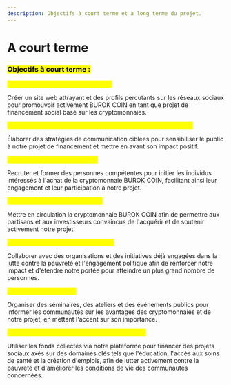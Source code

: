 ```yaml
---
description: Objectifs à court terme et à long terme du projet.
---
```


# A court terme

### <mark style="background-color:yellow;">Objectifs à court terme :</mark>

<mark style="color:yellow;">Établir une présence en ligne solide :</mark>&#x20;

Créer un site web attrayant et des profils percutants sur les réseaux sociaux pour promouvoir activement BUROK COIN en tant que projet de financement social basé sur les cryptomonnaies.

<mark style="color:yellow;">Mettre en place des campagnes de communication percutantes :</mark>&#x20;

Élaborer des stratégies de communication ciblées pour sensibiliser le public à notre projet de financement et mettre en avant son impact positif.

<mark style="color:yellow;">Former une équipe dynamique :</mark>&#x20;

Recruter et former des personnes compétentes pour initier les individus intéressés à l'achat de la cryptomonnaie BUROK COIN, facilitant ainsi leur engagement et leur participation à notre projet.

<mark style="color:yellow;">Lancer la monnaie BUROK COIN :</mark>&#x20;

Mettre en circulation la cryptomonnaie BUROK COIN afin de permettre aux partisans et aux investisseurs convaincus de l'acquérir et de soutenir activement notre projet.

<mark style="color:yellow;">Établir des partenariats stratégiques :</mark>&#x20;

Collaborer avec des organisations et des initiatives déjà engagées dans la lutte contre la pauvreté et l'engagement politique afin de renforcer notre impact et d'étendre notre portée pour atteindre un plus grand nombre de personnes.

<mark style="color:yellow;">Sensibiliser et éduquer :</mark>&#x20;

Organiser des séminaires, des ateliers et des événements publics pour informer les communautés sur les avantages des cryptomonnaies et de notre projet, en mettant l'accent sur son importance.

<mark style="color:yellow;">Fournir un soutien financier aux projets sociaux :</mark>&#x20;

Utiliser les fonds collectés via notre plateforme pour financer des projets sociaux axés sur des domaines clés tels que l'éducation, l'accès aux soins de santé et la création d'emplois, afin de lutter activement contre la pauvreté et d'améliorer les conditions de vie des communautés concernées.
